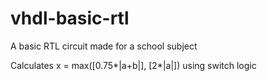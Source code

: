 # vhdl-basic-rtl
A basic RTL circuit made for a school subject

Calculates  x = max([0.75*|a+b|], [2*|a|]) using switch logic
